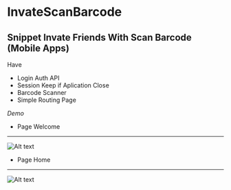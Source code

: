 # InvateScanBarcode
Snippet Invate Friends With Scan Barcode (Mobile Apps)
---------------------------------------------------
Have
- Login Auth API
- Session Keep if Aplication Close
- Barcode Scanner
- Simple Routing Page

*Demo*

- Page Welcome
------------------------
![Alt text](https://raw.githubusercontent.com/nurchulis/InvateScanBarcode/master/demo/1.jpeg?raw=true "Title")

- Page Home 
-----------------------
![Alt text](https://raw.githubusercontent.com/nurchulis/InvateScanBarcode/master/demo/2.jpeg?raw=true "Title")



